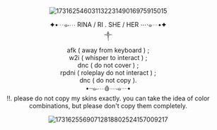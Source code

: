 <div align="center">

![17316254603113223149016975915015](https://github.com/user-attachments/assets/e8385acf-a7a5-49d6-aceb-fe5d0a5e11c8)


✦•┈๑⋅⋯ RINA / RI . SHE / HER ⋯⋅๑┈•✦<br/>
ㅤㅤㅤㅤㅤㅤㅤㅤㅤㅤㅤㅤㅤ༒︎ㅤㅤㅤㅤㅤㅤㅤㅤㅤㅤㅤㅤㅤ   
afk ( away from keyboard ) ;<br/>
w2i ( whisper to interact ) ;<br/>
dnc ( do not cover ) ;<br/>
rpdni ( roleplay do not interact ) ;<br/>
dnc ( do not copy ).<br/>
•┈๑⋅⋯🩸⋯⋅๑┈•  
!!. please do not copy my skins exactly. you can take the idea of color combinations, but please don't copy them completely.

![17316255690712818802524157009217](https://github.com/user-attachments/assets/b34ec122-281f-412e-b02d-59b691215887)


